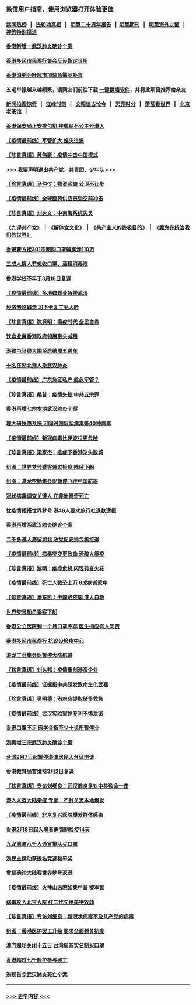 ### [微信用户指南，使用浏览器打开体验更佳](https://github.com/gfw-breaker/banned-news1/blob/master/indexes/wechat-guide.md?t=0)
#### [禁闻热榜](热点新闻.md?t=0)  &nbsp;&nbsp;|&nbsp;&nbsp; [法轮功真相](https://github.com/gfw-breaker/truth/blob/master/README.md?t=0) &nbsp;&nbsp;|&nbsp;&nbsp; [明慧二十周年报告](https://github.com/gfw-breaker/mh-reports/blob/master/README.md?t=0) &nbsp;&nbsp;|&nbsp;&nbsp;[明慧期刊](https://github.com/gfw-breaker/mh-qikan) &nbsp;&nbsp;|&nbsp;&nbsp; [明慧海外之窗](https://github.com/gfw-breaker/mh-news/blob/master/README.md?t=0) &nbsp;&nbsp;|&nbsp;&nbsp; [神韵特别报道](https://github.com/gfw-breaker/mh-news/blob/master/shenyun.md?t=0)
#### [香港新增一武汉肺炎确诊个案](../pages/nsc415/n11874044.md?t=02171444) 
#### [香港多区市民游行集会反设指定诊所](../pages/nsc415/n11874017.md?t=02171444) 
#### [香港消委会吁超市加快急需品补货](../pages/nsc415/n11874003.md?t=02171444) 
#### 五毛举报越来越频繁，请网友们前往下载 [一键翻墙软件](https://github.com/gfw-breaker/ssr-accounts)，并将此项目推荐给亲友
#### [新闻拍案惊奇](https://github.com/gfw-breaker/banned-news1/blob/master/pages/link4.md) &nbsp;&nbsp;|&nbsp;&nbsp; [江峰时刻](https://github.com/gfw-breaker/banned-news1/blob/master/pages/link4.md) &nbsp;&nbsp;|&nbsp;&nbsp; [文昭谈古论今](https://github.com/gfw-breaker/banned-news1/blob/master/pages/link4.md) &nbsp;&nbsp;|&nbsp;&nbsp; [天亮时分](https://github.com/gfw-breaker/banned-news1/blob/master/pages/link4.md) &nbsp;&nbsp;|&nbsp;&nbsp; [萧茗看世界](https://github.com/gfw-breaker/banned-news1/blob/master/pages/link4.md) &nbsp;&nbsp;|&nbsp;&nbsp; [北京老茶馆](https://github.com/gfw-breaker/banned-news1/blob/master/pages/link4.md) &nbsp;&nbsp;|&nbsp;&nbsp; 
#### [香港保安局正安排包机 接载钻石公主号港人](../pages/nsc415/n11873932.md?t=02171444) 
#### [【疫情最前线】军管扩大 蝗灾进逼](../pages/nsc415/n11873780.md?t=02171444) 
#### [【珍言真语】黄伟豪：疫情冲击中国模式](../pages/nsc415/n11873482.md?t=02171444) 
#### [>>> 我要声明退出共产党、共青团、少年队 <<<](https://github.com/begood0513/goodnews/blob/master/quit/letter.md) 
#### [【珍言真语】马仲仪：物资紧缺 公卫不让步](../pages/nsc415/n11872315.md?t=02171444) 
#### [【疫情最前线】全球医药供应链受空前冲击](../pages/nsc415/n11869614.md?t=02171444) 
#### [【珍言真语】刘达文：中南海系统失灵](../pages/nsc415/n11869465.md?t=02171444) 
#### [《九评共产党》](https://github.com/begood0513/9ping.md/blob/master/README.md) &nbsp;|&nbsp; [《解体党文化》](../../../../jtdwh.md/blob/master/README.md)  &nbsp;|&nbsp; [《共产主义的终极目的》](../../../../gczydzjmd.md/blob/master/README.md) &nbsp;|&nbsp; [《魔鬼在统治我们的世界》](../../../../mgztzwmdsj.md/blob/master/README.md) 
#### [香港警方接301宗网购口罩骗案涉110万](../pages/nsc415/n11867572.md?t=02171444) 
#### [三成人情人节想收口罩、酒精消毒液](../pages/nsc415/n11867523.md?t=02171444) 
#### [香港学校不早于3月16日复课](../pages/nsc415/n11867498.md?t=02171444) 
#### [【疫情最前线】多地殡葬业急援武汉](../pages/nsc415/n11866914.md?t=02171444) 
#### [经济濒临崩溃 习下令复工无人听](../pages/nsc415/n11867269.md?t=02171444) 
#### [【珍言真语】陈竟明：瘟疫时代 全民自救](../pages/nsc415/n11866765.md?t=02171444) 
#### [饮食业冀香港政府领展带头减租](../pages/nsc415/n11864876.md?t=02171444) 
#### [港铁屯马线大围至启德周五通车](../pages/nsc415/n11864842.md?t=02171444) 
#### [十名在湖北港人染武汉肺炎](../pages/nsc415/n11864807.md?t=02171444) 
#### [【疫情最前线】广东急征私产 趁危军管？](../pages/nsc415/n11864205.md?t=02171444) 
#### [【珍言真语】桑普：疫情失控 中共五宗罪](../pages/nsc415/n11864157.md?t=02171444) 
#### [香港再增七宗本地武汉肺炎个案](../pages/nsc415/n11862405.md?t=02171444) 
#### [理大研快筛系统 可同时测冠状病毒等40种病毒](../pages/nsc415/n11862376.md?t=02171444) 
#### [【疫情最前线】新冠病毒比伊波拉更危险](../pages/nsc415/n11862199.md?t=02171444) 
#### [【珍言真语】梁家杰：疫症下香港沦失败城](../pages/nsc415/n11861588.md?t=02171444) 
#### [组图：世界梦号乘客通过检疫 陆续下船](../pages/nsc415/n11858302.md?t=02171444) 
#### [组图：港龙空勤集会促暂停飞往中国航班](../pages/nsc415/n11858190.md?t=02171444) 
#### [冠状病毒调查关键人 在非洲离奇死亡](../pages/nsc415/n11859798.md?t=02171444) 
#### [忧疫情拒搭世界梦号 港46人要求旅行社退款遭拒](../pages/nsc415/n11859849.md?t=02171444) 
#### [香港再增两武汉肺炎确诊个案](../pages/nsc415/n11859833.md?t=02171444) 
#### [二千多港人滞留湖北 政党促安排包机接送](../pages/nsc415/n11859831.md?t=02171444) 
#### [【疫情最前线】病毒突变更致命 恐酿大瘟疫](../pages/nsc415/n11859604.md?t=02171444) 
#### [【珍言真语】黎明：疫症危机 闪现转变火花](../pages/nsc415/n11859199.md?t=02171444) 
#### [【疫情最前线】死亡人数恐上万 6成病逝家中](../pages/nsc415/n11856687.md?t=02171444) 
#### [【珍言真语】潘东凯：中国成疫国 港人自救](../pages/nsc415/n11856962.md?t=02171444) 
#### [世界梦号船员乘客下船](../pages/nsc415/n11856883.md?t=02171444) 
#### [香港公立医院剩一个月口罩库存 医生指应有人问责](../pages/nsc415/n11856875.md?t=02171444) 
#### [香港多区市民游行 抗议设检疫中心](../pages/nsc415/n11856866.md?t=02171444) 
#### [港龙工会集会促暂停大陆航班](../pages/nsc415/n11856840.md?t=02171444) 
#### [【珍言真语】刘达邦：疫情重创港资企业](../pages/nsc415/n11854274.md?t=02171444) 
#### [【疫情最前线】证据指中共研发致命生化武器](../pages/nsc415/n11853087.md?t=02171444) 
#### [【珍言真语】吴明德：港府应提取储备救急](../pages/nsc415/n11852734.md?t=02171444) 
#### [【疫情最前线】武汉实验室抢专利不慎泄密](../pages/nsc415/n11850310.md?t=02171444) 
#### [香港口罩不足 医学会指至少十诊所暂停业](../pages/nsc415/n11850301.md?t=02171444) 
#### [港再增三宗武汉肺炎确诊个案](../pages/nsc415/n11850328.md?t=02171444) 
#### [台湾2月7日起暂停港澳居民入台证申请](../pages/nsc415/n11850304.md?t=02171444) 
#### [香港教育局暂维持3月2日复课](../pages/nsc415/n11850260.md?t=02171444) 
#### [【珍言真语】专访刘细良：武汉肺炎是对中共致命一击](../pages/nsc415/n11849934.md?t=02171444) 
#### [港人未返大陆染疫 专家：不封关恐本地爆发](../pages/nsc415/n11848021.md?t=02171444) 
#### [【疫情最前线】北京复兴医院爆发群体感染](../pages/nsc415/n11847626.md?t=02171444) 
#### [香港2月8日起入境者需强制检疫14天](../pages/nsc415/n11847658.md?t=02171444) 
#### [九龙湾逾八千人通宵排队买口罩](../pages/nsc415/n11847647.md?t=02171444) 
#### [港民主运动获提名竞逐和平奖](../pages/nsc415/n11847633.md?t=02171444) 
#### [曾载确诊大陆客世界梦号返港](../pages/nsc415/n11847608.md?t=02171444) 
#### [【疫情最前线】火神山医院如集中营 被军管](../pages/nsc415/n11847524.md?t=02171444) 
#### [病毒攻入北京大院 红二代先用美特效药](../pages/nsc415/n11847427.md?t=02171444) 
#### [【珍言真语】专访刘细良：新冠状病毒不及共产党的病毒](../pages/nsc415/n11847164.md?t=02171444) 
#### [组图：香港医护罢工升级 要求全面封关抗疫](../pages/nsc415/n11844107.md?t=02171444) 
#### [澳门赌场关闭十五日 台湾周四实名制买口罩](../pages/nsc415/n11845083.md?t=02171444) 
#### [香港超过七千医护参与罢工](../pages/nsc415/n11845051.md?t=02171444) 
#### [港现首宗武汉肺炎死亡个案](../pages/nsc415/n11844998.md?t=02171444) 

----
#### [ >>> 更早内容 <<< ](../indexes/nsc415-earlier.md)
